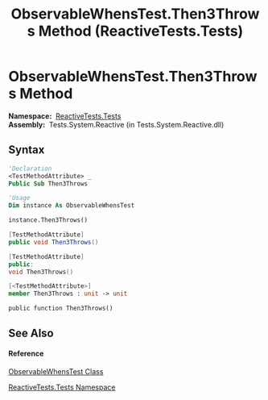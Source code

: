 ﻿---
title: ObservableWhensTest.Then3Throws Method  (ReactiveTests.Tests)
TOCTitle: Then3Throws Method
ms:assetid: M:ReactiveTests.Tests.ObservableWhensTest.Then3Throws
ms:mtpsurl: https://msdn.microsoft.com/en-us/library/reactivetests.tests.observablewhenstest.then3throws(v=VS.103)
ms:contentKeyID: 36620125
ms.date: 06/28/2011
mtps_version: v=VS.103
f1_keywords:
- ReactiveTests.Tests.ObservableWhensTest.Then3Throws
dev_langs:
- CSharp
- JScript
- VB
- FSharp
- c++
---

# ObservableWhensTest.Then3Throws Method

**Namespace:**  [ReactiveTests.Tests](hh289046\(v=vs.103\).md)  
**Assembly:**  Tests.System.Reactive (in Tests.System.Reactive.dll)

## Syntax

``` vb
'Declaration
<TestMethodAttribute> _
Public Sub Then3Throws
```

``` vb
'Usage
Dim instance As ObservableWhensTest

instance.Then3Throws()
```

``` csharp
[TestMethodAttribute]
public void Then3Throws()
```

``` c++
[TestMethodAttribute]
public:
void Then3Throws()
```

``` fsharp
[<TestMethodAttribute>]
member Then3Throws : unit -> unit 
```

``` jscript
public function Then3Throws()
```

## See Also

#### Reference

[ObservableWhensTest Class](hh303102\(v=vs.103\).md)

[ReactiveTests.Tests Namespace](hh289046\(v=vs.103\).md)


